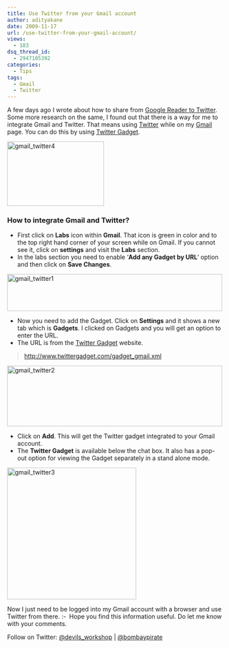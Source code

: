 ```yaml
---
title: Use Twitter from your Gmail account
author: adityakane
date: 2009-11-17
url: /use-twitter-from-your-gmail-account/
views:
  - 183
dsq_thread_id:
  - 2947105392
categories:
  - Tips
tags:
  - Gmail
  - Twitter
---
```

<span style="background-color: #ffffff">A few days ago I wrote about how to share from <a href="http://devilsworkshop.org/share-from-google-reader-to-twitter-blogger-facebook-myspace-and-more/">Google Reader to Twitter</a>. Some more research on the same, I found out that there is a way for me to integrate Gmail and Twitter. That means using <a href="http://twitter.com" onclick="_gaq.push(['_trackEvent', 'outbound-article', 'http://twitter.com', 'Twitter']);" >Twitter</a> while on my <a href="http://gmail.com" onclick="_gaq.push(['_trackEvent', 'outbound-article', 'http://gmail.com', 'Gmail']);" >Gmail</a> page. You can do this by using <a href="http://www.twittergadget.com" onclick="_gaq.push(['_trackEvent', 'outbound-article', 'http://www.twittergadget.com', 'Twitter Gadget']);" >Twitter Gadget</a>.</span>

<span style="background-color: #ffffff"><img class="size-full wp-image-16797 alignnone" src="http://cdn.devilsworkshop.org/files/2009/11/gmail_twitter4.png" alt="gmail_twitter4" width="225" height="150" /><br /> </span>

### **How to integrate Gmail and Twitter?**

  * First click on **Labs** icon within **Gmail**. That icon is green in color and to the top right hand corner of your screen while on Gmail. If you cannot see it, click on **settings** and visit the **Labs** section.
  * In the labs section you need to enable &#8216;**Add any Gadget by URL**&#8216; option and then click on **Save Changes**.

<img class="alignnone size-full wp-image-16794" src="http://cdn.devilsworkshop.org/files/2009/11/gmail_twitter1.png" alt="gmail_twitter1" width="500" height="86" />

  * Now you need to add the Gadget. Click on **Settings** and it shows a new tab which is **Gadgets**. I clicked on Gadgets and you will get an option to enter the URL.
  * The URL is from the <a href="http://www.twittergadget.com" onclick="_gaq.push(['_trackEvent', 'outbound-article', 'http://www.twittergadget.com', 'Twitter Gadget']);" >Twitter Gadget</a> website.

> http://www.twittergadget.com/gadget_gmail.xml

<img class="alignnone size-full wp-image-16795" src="http://cdn.devilsworkshop.org/files/2009/11/gmail_twitter2.png" alt="gmail_twitter2" width="500" height="141" />

  * Click on **Add**. This will get the Twitter gadget integrated to your Gmail account.
  * The **Twitter Gadget** is available below the chat box. It also has a pop-out option for viewing the Gadget separately in a stand alone mode.

<img class="alignnone size-full wp-image-16796" src="http://cdn.devilsworkshop.org/files/2009/11/gmail_twitter3.png" alt="gmail_twitter3" width="300" height="306" />

Now I just need to be logged into my Gmail account with a browser and use Twitter from there. <img src="http://devilsworkshop.org/wp-includes/images/smilies/simple-smile.png" alt=":-)" class="wp-smiley" style="height: 1em; max-height: 1em;" /> Hope you find this information useful. Do let me know with your comments.

Follow on Twitter: <a href="http://devils_workshop" onclick="_gaq.push(['_trackEvent','download','http://devils_workshop']);" >@devils_workshop</a> | <a href="http://twitter.com/bombaypirate" onclick="_gaq.push(['_trackEvent', 'outbound-article', 'http://twitter.com/bombaypirate', '@bombaypirate']);" >@bombaypirate</a>
